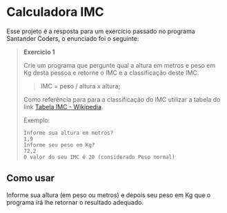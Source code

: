 # Calculadora IMC
Esse projeto é a resposta para um exercício passado no programa Santander Coders, o enunciado foi o seguinte:

> **Exercicio 1**
>
> Crie um programa que pergunte qual a altura em metros e peso em Kg
> desta pessoa e retorne o IMC e a classificação deste IMC.
> >  IMC = peso / altura x altura;
>
> Como referência para para a classificação do IMC utilizar a tabela do
> link [Tabela IMC - Wikipedia](https://pt.wikipedia.org/wiki/%C3%8Dndice_de_massa_corporal#Tabela_de_IMC).
>
> Exemplo:
>
> ```language 
> Informe sua altura em metros? 
> 1,9 
> Informe seu peso em Kg?
> 72,2
> O valor do seu IMC é 20 (considerado Peso normal)

## Como usar
Informe sua altura (em peso ou metros) e depois seu peso em Kg que o programa irá lhe retornar o resultado adequado.